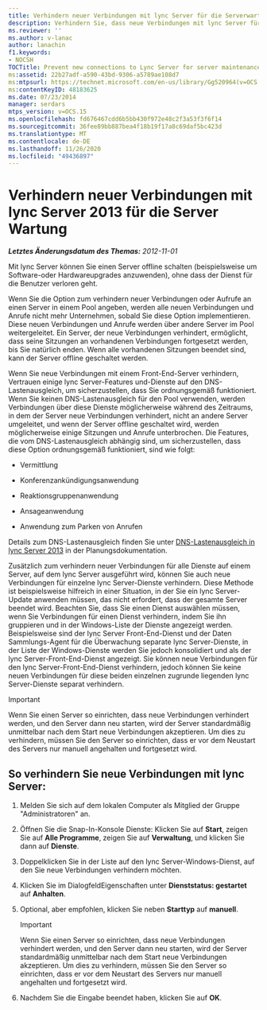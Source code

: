 ```yaml
---
title: Verhindern neuer Verbindungen mit lync Server für die Serverwartung
description: Verhindern Sie, dass neue Verbindungen mit lync Server für die Serverwartung hergestellt werden.
ms.reviewer: ''
ms.author: v-lanac
author: lanachin
f1.keywords:
- NOCSH
TOCTitle: Prevent new connections to Lync Server for server maintenance
ms:assetid: 22b27adf-a590-43bd-9306-a5789ae108d7
ms:mtpsurl: https://technet.microsoft.com/en-us/library/Gg520964(v=OCS.15)
ms:contentKeyID: 48183625
ms.date: 07/23/2014
manager: serdars
mtps_version: v=OCS.15
ms.openlocfilehash: fd676467cdd6b5bb430f972e48c2f3a53f3f6f14
ms.sourcegitcommit: 36fee89bb887bea4f18b19f17a8c69daf5bc423d
ms.translationtype: MT
ms.contentlocale: de-DE
ms.lasthandoff: 11/26/2020
ms.locfileid: "49436897"
---
```

# <a name="prevent-new-connections-to-lync-server-2013-for-server-maintenance"></a>Verhindern neuer Verbindungen mit lync Server 2013 für die Server Wartung

<div data-xmlns="http://www.w3.org/1999/xhtml">

<div class="topic" data-xmlns="http://www.w3.org/1999/xhtml" data-msxsl="urn:schemas-microsoft-com:xslt" data-cs="https://msdn.microsoft.com/">

<div data-asp="https://msdn2.microsoft.com/asp">



</div>

<div id="mainSection">

<div id="mainBody">

<span> </span>

_**Letztes Änderungsdatum des Themas:** 2012-11-01_

Mit lync Server können Sie einen Server offline schalten (beispielsweise um Software-oder Hardwareupgrades anzuwenden), ohne dass der Dienst für die Benutzer verloren geht.

Wenn Sie die Option zum verhindern neuer Verbindungen oder Aufrufe an einen Server in einem Pool angeben, werden alle neuen Verbindungen und Anrufe nicht mehr Unternehmen, sobald Sie diese Option implementieren. Diese neuen Verbindungen und Anrufe werden über andere Server im Pool weitergeleitet. Ein Server, der neue Verbindungen verhindert, ermöglicht, dass seine Sitzungen an vorhandenen Verbindungen fortgesetzt werden, bis Sie natürlich enden. Wenn alle vorhandenen Sitzungen beendet sind, kann der Server offline geschaltet werden.

Wenn Sie neue Verbindungen mit einem Front-End-Server verhindern, Vertrauen einige lync Server-Features und-Dienste auf den DNS-Lastenausgleich, um sicherzustellen, dass Sie ordnungsgemäß funktioniert. Wenn Sie keinen DNS-Lastenausgleich für den Pool verwenden, werden Verbindungen über diese Dienste möglicherweise während des Zeitraums, in dem der Server neue Verbindungen verhindert, nicht an andere Server umgeleitet, und wenn der Server offline geschaltet wird, werden möglicherweise einige Sitzungen und Anrufe unterbrochen. Die Features, die vom DNS-Lastenausgleich abhängig sind, um sicherzustellen, dass diese Option ordnungsgemäß funktioniert, sind wie folgt:

  - Vermittlung

  - Konferenzankündigungsanwendung

  - Reaktionsgruppenanwendung

  - Ansageanwendung

  - Anwendung zum Parken von Anrufen

Details zum DNS-Lastenausgleich finden Sie unter [DNS-Lastenausgleich in lync Server 2013](lync-server-2013-dns-load-balancing.md) in der Planungsdokumentation.

Zusätzlich zum verhindern neuer Verbindungen für alle Dienste auf einem Server, auf dem lync Server ausgeführt wird, können Sie auch neue Verbindungen für einzelne lync Server-Dienste verhindern. Diese Methode ist beispielsweise hilfreich in einer Situation, in der Sie ein lync Server-Update anwenden müssen, das nicht erfordert, dass der gesamte Server beendet wird. Beachten Sie, dass Sie einen Dienst auswählen müssen, wenn Sie Verbindungen für einen Dienst verhindern, indem Sie ihn gruppieren und in der Windows-Liste der Dienste angezeigt werden. Beispielsweise sind der lync Server Front-End-Dienst und der Daten Sammlungs-Agent für die Überwachung separate lync Server-Dienste, in der Liste der Windows-Dienste werden Sie jedoch konsolidiert und als der lync Server-Front-End-Dienst angezeigt. Sie können neue Verbindungen für den lync Server-Front-End-Dienst verhindern, jedoch können Sie keine neuen Verbindungen für diese beiden einzelnen zugrunde liegenden lync Server-Dienste separat verhindern.

<div>


> [!IMPORTANT]
> Wenn Sie einen Server so einrichten, dass neue Verbindungen verhindert werden, und den Server dann neu starten, wird der Server standardmäßig unmittelbar nach dem Start neue Verbindungen akzeptieren. Um dies zu verhindern, müssen Sie den Server so einrichten, dass er vor dem Neustart des Servers nur manuell angehalten und fortgesetzt wird.



</div>

<div>

## <a name="to-prevent-new-connections-to-lync-server"></a>So verhindern Sie neue Verbindungen mit lync Server:

1.  Melden Sie sich auf dem lokalen Computer als Mitglied der Gruppe "Administratoren" an.

2.  Öffnen Sie die Snap-In-Konsole Dienste: Klicken Sie auf **Start**, zeigen Sie auf **Alle Programme**, zeigen Sie auf **Verwaltung**, und klicken Sie dann auf **Dienste**.

3.  Doppelklicken Sie in der Liste auf den lync Server-Windows-Dienst, auf den Sie neue Verbindungen verhindern möchten.

4.  Klicken Sie im DialogfeldEigenschaften unter **Dienststatus: gestartet** auf **Anhalten**.

5.  Optional, aber empfohlen, klicken Sie neben **Starttyp** auf **manuell**.
    
    <div>
    

    > [!IMPORTANT]
    > Wenn Sie einen Server so einrichten, dass neue Verbindungen verhindert werden, und den Server dann neu starten, wird der Server standardmäßig unmittelbar nach dem Start neue Verbindungen akzeptieren. Um dies zu verhindern, müssen Sie den Server so einrichten, dass er vor dem Neustart des Servers nur manuell angehalten und fortgesetzt wird.

    
    </div>

6.  Nachdem Sie die Eingabe beendet haben, klicken Sie auf **OK**.

</div>

</div>

<span> </span>

</div>

</div>

</div>


